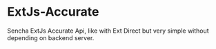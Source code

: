 # ExtJs-Accurate
Sencha ExtJs Accurate Api, like with Ext Direct but very simple without depending on backend server.
